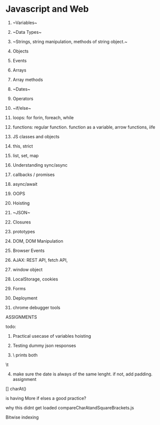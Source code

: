 # Javascript and Web

1. ~Variables~
2. ~Data Types~
3. ~Strings, string manipulation, methods of string object.~
4. Objects
5. Events
6. Arrays
7. Array methods
8. ~Dates~
9. Operators
10. ~if/else~
11. loops: for forin, foreach, while
12. functions: regular function. function as a variable, arrow functions, iife
13. JS classes and objects
14. this, strict
15. list, set, map
16. Understanding sync/async
17. callbacks / promises
18. async/await
19. OOPS 
20. Hoisting
21. ~JSON~
22. Closures
23. prototypes


1. DOM, DOM Manipulation
2. Browser Events
3. AJAX: REST API, fetch API, 
4. window object
5. LocalStorage, cookies
6. Forms
7. Deployment
8. chrome debugger tools


ASSIGNMENTS



todo: 
1. Practical usecase of variables hoisting
2. Testing dummy json responses

3. \\ prints both 

\t

4. make sure the date is always of the same lenght. if not, add padding. assignment

[] charAt()

is having More if elses a good practice?

 why this didnt get loaded compareCharAtandSquareBrackets.js

 Bitwise indexing
 